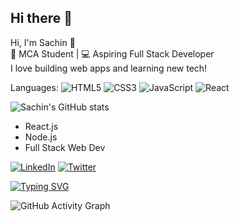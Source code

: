 ## Hi there 👋

Hi, I'm Sachin 👋  
🚀 MCA Student | 💻 Aspiring Full Stack Developer  
I love building web apps and learning new tech!

Languages: ![HTML5](https://img.shields.io/badge/html5-%23E34F26.svg?&style=flat&logo=html5&logoColor=white) 
![CSS3](https://img.shields.io/badge/css3-%231572B6.svg?&style=flat&logo=css3&logoColor=white) 
![JavaScript](https://img.shields.io/badge/javascript-%23323330.svg?&style=flat&logo=javascript&logoColor=%23F7DF1E) 
![React](https://img.shields.io/badge/react-%2320232a.svg?&style=flat&logo=react&logoColor=%2361DAFB)

![Sachin's GitHub stats](https://github-readme-stats.vercel.app/api?username=sachinsen&show_icons=true&theme=tokyonight)

- React.js
- Node.js
- Full Stack Web Dev

[![LinkedIn](https://img.shields.io/badge/LinkedIn-blue?style=flat&logo=linkedin&logoColor=white)](https://linkedin.com/in/sachinsen)
[![Twitter](https://img.shields.io/badge/X-black?style=flat&logo=twitter&logoColor=white)](https://twitter.com/)

[![Typing SVG](https://readme-typing-svg.demolab.com/?lines=Hey+there!+I'm+Sachin+👋;Learning+React,+Node,+JavaScript)](https://git.io/typing-svg)

![GitHub Activity Graph](https://github-readme-activity-graph.cyclic.app/graph?username=sachinsen&theme=tokyo-night)


